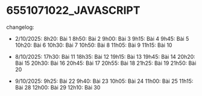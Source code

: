 # 6551071022_JAVASCRIPT

changelog:

- 2/10/2025:
8h20: Bài 1
8h50: Bài 2
9h00: Bài 3
9h15: Bài 4
9h45: Bài 5
10h20: Bài 6
10h30: Bài 7
10h50: Bài 8
11h05: Bài 9
11h15: Bài 10

- 8/10/2025:
17h30: Bài 11
18h35: Bài 12
19h15: Bài 13
19h45: Bài 14
20h20: Bài 15
20h30: Bài 16
20h45: Bài 17
20h55: Bài 18
21h25: Bài 19
21h50: Bài 20

- 9/10/2025:
9h25: Bài 22
9h40: Bài 23
10h05: Bài 24
11h00: Bài 25
11h15: Bài 28
12h00: Bài 29
12h10: Bài 30
